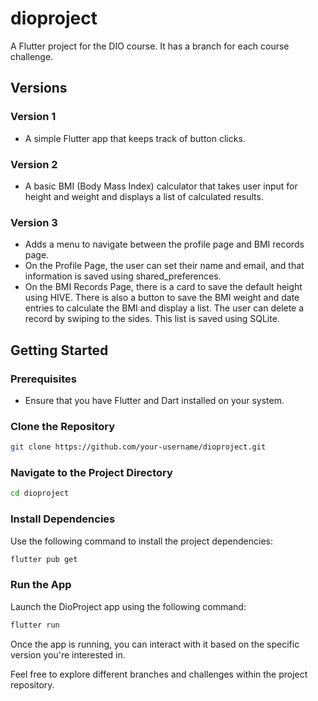 # dioproject

A Flutter project for the DIO course. It has a branch for each course challenge.

## Versions
### Version 1
- A simple Flutter app that keeps track of button clicks.

### Version 2
- A basic BMI (Body Mass Index) calculator that takes user input for height and weight and displays a list of calculated results.

### Version 3
- Adds a menu to navigate between the profile page and BMI records page.
- On the Profile Page, the user can set their name and email, and that information is saved using shared_preferences.
- On the BMI Records Page, there is a card to save the default height using HIVE. There is also a button to save the BMI weight and date entries to calculate the BMI and display a list. The user can delete a record by swiping to the sides. This list is saved using SQLite.

## Getting Started

### Prerequisites
- Ensure that you have Flutter and Dart installed on your system.

### Clone the Repository
```bash
git clone https://github.com/your-username/dioproject.git
```

### Navigate to the Project Directory
```bash
cd dioproject
```

### Install Dependencies
Use the following command to install the project dependencies:
```bash
flutter pub get
```

### Run the App
Launch the DioProject app using the following command:
```bash
flutter run
```

Once the app is running, you can interact with it based on the specific version you're interested in.

Feel free to explore different branches and challenges within the project repository.
